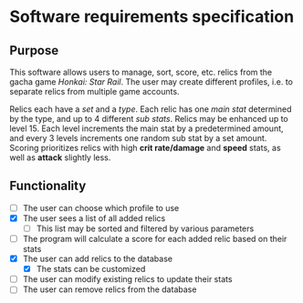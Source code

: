 # Software requirements specification

## Purpose

This software allows users to manage, sort, score, etc. relics from the gacha game *Honkai: Star Rail*. The user may create different profiles, i.e. to separate relics from multiple game accounts.

Relics each have a *set* and a *type*. Each relic has one *main stat* determined by the type, and up to 4 different *sub stats*. Relics may be enhanced up to level 15. Each level increments the main stat by a predetermined amount, and every 3 levels increments one random sub stat by a set amount. Scoring prioritizes relics with high **crit rate/damage** and **speed** stats, as well as **attack** slightly less.

## Functionality

- [ ] The user can choose which profile to use
- [x] The user sees a list of all added relics
  - [ ] This list may be sorted and filtered by various parameters
- [ ] The program will calculate a score for each added relic based on their stats
- [x] The user can add relics to the database
  - [x] The stats can be customized
- [ ] The user can modify existing relics to update their stats
- [ ] The user can remove relics from the database
